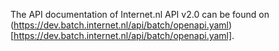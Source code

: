 The API documentation of Internet.nl API v2.0 can be found on (https://dev.batch.internet.nl/api/batch/openapi.yaml)[https://dev.batch.internet.nl/api/batch/openapi.yaml].
